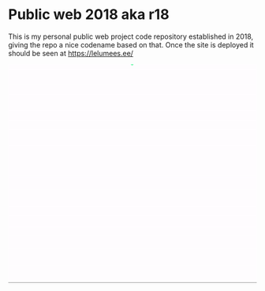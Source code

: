# Public web 2018 aka r18
This is my personal public web project code repository established in 2018, giving the repo a nice codename based on that.
Once the site is deployed it should be seen at https://lelumees.ee/

![Demo GIF](demo.gif?raw=true "Demo GIF")
